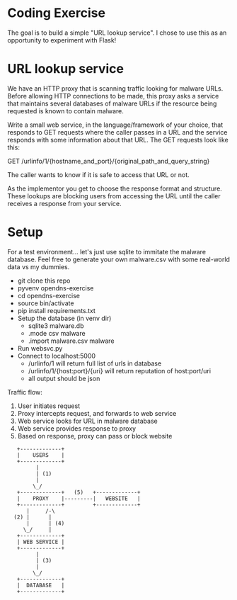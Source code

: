 # Coding Exercise

The goal is to build a simple "URL lookup service".  I chose to use this
as an opportunity to experiment with Flask!

# URL lookup service

We have an HTTP proxy that is scanning traffic looking for malware
URLs.  Before allowing HTTP connections to be made, this proxy asks
a service that maintains several databases of malware URLs if
the resource being requested is known to contain malware.

Write a small web service, in the language/framework of your choice,
that responds to GET requests where the caller passes in a URL and
the service responds with some information about that URL. The GET
requests look like this:

GET /urlinfo/1/{hostname_and_port}/{original_path_and_query_string}

The caller wants to know if it is safe to access that URL or not.

As the implementor you get to choose the response format and
structure. These lookups are blocking users from accessing the URL
until the caller receives a response from your service.

# Setup

For a test environment... let's just use sqlite to immitate the
malware database. Feel free to generate your own malware.csv with some
real-world data vs my dummies.

- git clone this repo
- pyvenv opendns-exercise
- cd opendns-exercise
- source bin/activate
- pip install requirements.txt
- Setup the database (in venv dir)
    - sqlite3 malware.db
    - .mode csv malware
    - .import malware.csv malware
- Run websvc.py
- Connect to localhost:5000
    - /urlinfo/1 will return full list of urls in database
    - /urlinfo/1/{host:port}/{uri} will return reputation of host:port/uri
    - all output should be json

Traffic flow:

1. User initiates request
2. Proxy intercepts request, and forwards to web service
3. Web service looks for URL in malware database
4. Web service provides response to proxy
5. Based on response, proxy can pass or block website

```
   +-------------+
   |    USERS    |
   +-------------+
         |
         | (1)
         |
        \_/
   +-------------+   (5)   +-------------+
   |    PROXY    |---------|   WEBSITE   |
   +-------------+         +-------------+
      |     /-\
  (2) |      |
      |      | (4)
     \_/     |
   +-------------+
   | WEB SERVICE |
   +-------------+
         |
         | (3)
         |
        \_/
   +-------------+
   |  DATABASE   |
   +-------------+
```
